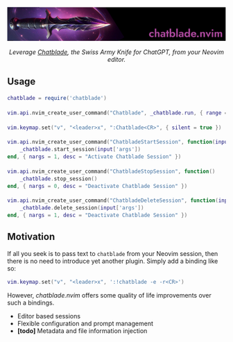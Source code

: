 <div align="center">
    <img alt="chatblade.nvim banner" src=".github/chatblade.nvim.png">
    <br>
    <p>
        <i>Leverage <a href="https://github.com/npiv/chatblade">Chatblade</a>, the Swiss Army Knife for ChatGPT, from your Neovim editor.</i>
    </p>
</div>


## Usage

```lua
chatblade = require('chatblade')

vim.api.nvim_create_user_command("Chatblade", _chatblade.run, { range = true })

vim.keymap.set("v", "<leader>x", ":Chatblade<CR>", { silent = true })

vim.api.nvim_create_user_command("ChatbladeStartSession", function(input)
    _chatblade.start_session(input['args'])
end, { nargs = 1, desc = "Activate Chatblade Session" })

vim.api.nvim_create_user_command("ChatbladeStopSession", function()
    _chatblade.stop_session()
end, { nargs = 0, desc = "Deactivate Chatblade Session" })

vim.api.nvim_create_user_command("ChatbladeDeleteSession", function(input)
    _chatblade.delete_session(input['args'])
end, { nargs = 1, desc = "Deactivate Chatblade Session" })
```

## Motivation

If all you seek is to pass text to `chatblade` from your Neovim session, then there is no need to introduce yet another plugin. Simply add a binding like so:

```lua
vim.keymap.set("v", "<leader>x", ':!chatblade -e -r<CR>')
```

However, _chatblade.nvim_ offers some quality of life improvements over such a bindings.

- Editor based sessions
- Flexible configuration and prompt management
- **[todo]** Metadata and file information injection 

